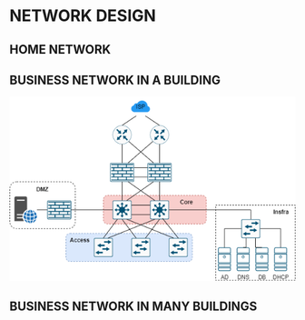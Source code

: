 # NETWORK DESIGN

## HOME NETWORK

## BUSINESS NETWORK IN A BUILDING

![business network in a building](./img/business_in_a_building.png)

## BUSINESS NETWORK IN MANY BUILDINGS
